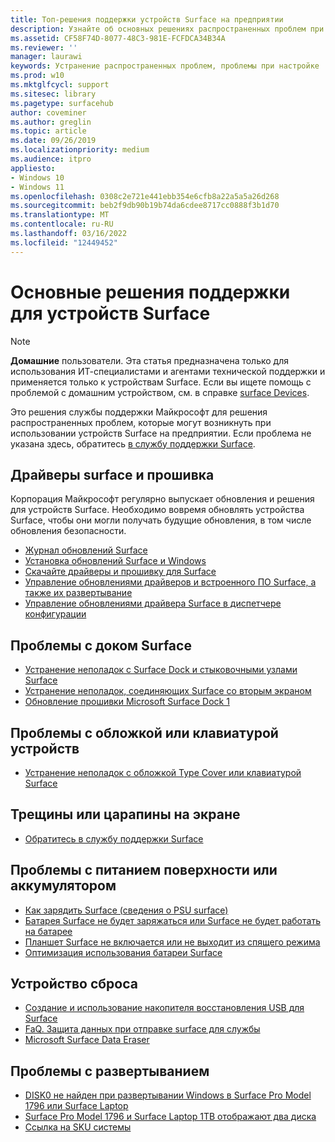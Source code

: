 ```yaml
---
title: Топ-решения поддержки устройств Surface на предприятии
description: Узнайте об основных решениях распространенных проблем при использовании устройств Surface на предприятии.
ms.assetid: CF58F74D-8077-48C3-981E-FCFDCA34B34A
ms.reviewer: ''
manager: laurawi
keywords: Устранение распространенных проблем, проблемы при настройке
ms.prod: w10
ms.mktglfcycl: support
ms.sitesec: library
ms.pagetype: surfacehub
author: coveminer
ms.author: greglin
ms.topic: article
ms.date: 09/26/2019
ms.localizationpriority: medium
ms.audience: itpro
appliesto:
- Windows 10
- Windows 11
ms.openlocfilehash: 0308c2e721e441ebb354e6cfb8a22a5a5a26d268
ms.sourcegitcommit: beb2f9db90b19b74da6cdee8717cc0888f3b1d70
ms.translationtype: MT
ms.contentlocale: ru-RU
ms.lasthandoff: 03/16/2022
ms.locfileid: "12449452"
---
```

# <a name="top-support-solutions-for-surface-devices"></a>Основные решения поддержки для устройств Surface

> [!Note]
> **Домашние** пользователи. Эта статья предназначена только для использования ИТ-специалистами и агентами технической поддержки и применяется только к устройствам Surface. Если вы ищете помощь с проблемой с домашним устройством, см. в справке [surface Devices](https://support.microsoft.com/products/surface-devices).

Это решения службы поддержки Майкрософт для решения распространенных проблем, которые могут возникнуть при использовании устройств Surface на предприятии. Если проблема не указана здесь, обратитесь [в службу поддержки Surface](contact-surface-support.md?tabs=online).

## <a name="surface-drivers-and-firmware"></a>Драйверы surface и прошивка

Корпорация Майкрософт регулярно выпускает обновления и решения для устройств Surface. Необходимо вовремя обновлять устройства Surface, чтобы они могли получать будущие обновления, в том числе обновления безопасности.

- [Журнал обновлений Surface](https://www.microsoft.com/surface/support/install-update-activate/surface-update-history)
- [Установка обновлений Surface и Windows](https://www.microsoft.com/surface/support/performance-and-maintenance/install-software-updates-for-surface?os=windows-10&=undefined)
- [Скачайте драйверы и прошивку для Surface](https://support.microsoft.com/help/4023482)
- [Управление обновлениями драйверов и встроенного ПО Surface, а также их развертывание](manage-surface-driver-and-firmware-updates.md)
- [Управление обновлениями драйвера Surface в диспетчере конфигурации](https://support.microsoft.com/help/4098906)

## <a name="surface-dock-issues"></a>Проблемы с доком Surface

- [Устранение неполадок с Surface Dock и стыковочными узлами Surface](https://support.microsoft.com/help/4023468/surface-troubleshoot-surface-dock-and-docking-stations)
- [Устранение неполадок, соединяющих Surface со вторым экраном](https://support.microsoft.com/help/4023496)
- [Обновление прошивки Microsoft Surface Dock 1](surface-dock-firmware-update.md)

## <a name="device-cover-or-keyboard-issues"></a>Проблемы с обложкой или клавиатурой устройств

- [Устранение неполадок с обложкой Type Cover или клавиатурой Surface](https://www.microsoft.com/surface/support/hardware-and-drivers/troubleshoot-surface-keyboards)

## <a name="screen-cracked-or-scratched-issues"></a>Трещины или царапины на экране

- [Обратитесь в службу поддержки Surface](contact-surface-support.md?tabs=online)

## <a name="surface-power-or-battery-issues"></a>Проблемы с питанием поверхности или аккумулятором

- [Как зарядить Surface (сведения о PSU surface)](https://support.microsoft.com/help/4023496)
- [Батарея Surface не будет заряжаться или Surface не будет работать на батарее](https://support.microsoft.com/help/4023536)
- [Планшет Surface не включается или не выходит из спящего режима](https://support.microsoft.com/help/4023537)
- [Оптимизация использования батареи Surface](https://support.microsoft.com/help/4483194)

## <a name="reset-device"></a>Устройство сброса

- [Создание и использование накопителя восстановления USB для Surface](https://support.microsoft.com/help/4023512)
- [FaQ. Защита данных при отправке surface для службы](https://support.microsoft.com/help/4023508)
- [Microsoft Surface Data Eraser](microsoft-surface-data-eraser.md)

## <a name="deployment-issues"></a>Проблемы с развертыванием

- [DISK0 не найден при развертывании Windows в Surface Pro Model 1796 или Surface Laptop](https://support.microsoft.com/help/4046108)
- [Surface Pro Model 1796 и Surface Laptop 1TB отображают два диска](https://support.microsoft.com/help/4046105)
- [Ссылка на SKU системы](surface-system-sku-reference.md)

